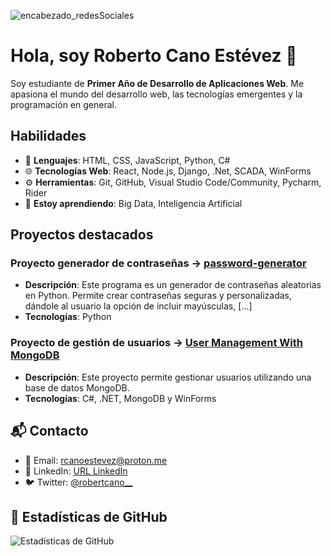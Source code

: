 ![encabezado_redesSociales](https://github.com/user-attachments/assets/a9f11687-a851-4c5f-b028-b58730d111bc)

# Hola, soy Roberto Cano Estévez 👋

Soy estudiante de **Primer Año de Desarrollo de Aplicaciones Web**. Me apasiona el mundo del desarrollo web, las tecnologías emergentes y la programación en general.

## Habilidades
- 🔧 **Lenguajes**: HTML, CSS, JavaScript, Python, C#
- 🌐 **Tecnologías Web**: React, Node.js, Django, .Net, SCADA, WinForms
- ⚙️ **Herramientas**: Git, GitHub, Visual Studio Code/Community, Pycharm, Rider
- 🌱 **Estoy aprendiendo**: Big Data, Inteligencia Artificial

## Proyectos destacados

### Proyecto generador de contraseñas -> [password-generator](https://github.com/robertcanoe/password-generator)
- **Descripción**: Este programa es un generador de contraseñas aleatorias en Python. Permite crear contraseñas seguras y personalizadas, dándole al usuario la opción de incluir mayúsculas, [...]
- **Tecnologías**: Python

### Proyecto de gestión de usuarios -> [User Management With MongoDB](https://github.com/robertcanoe/UserManagementWithMongoDB)
- **Descripción**: Este proyecto permite gestionar usuarios utilizando una base de datos MongoDB.
- **Tecnologías**: C#, .NET, MongoDB y WinForms

## 📬 Contacto

- 📧 Email: rcanoestevez@proton.me
- 💼 LinkedIn: [URL LinkedIn](https://www.linkedin.com/in/robertocanoe/)
- 🐦 Twitter: [@robertcano__](https://x.com/robertcano__)

## 🚀 Estadísticas de GitHub

![Estadísticas de GitHub](https://github-readme-stats.vercel.app/api?username=robertcanoe&show_icons=true&hide_title=true&count_private=true)
